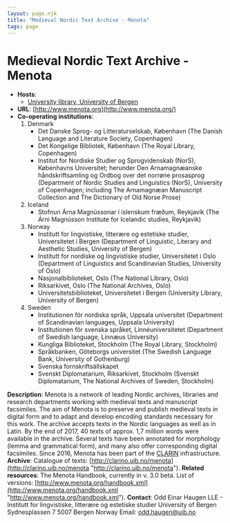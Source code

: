 ```yaml
---
layout: page.njk
title: "Medieval Nordic Text Archive - Menota"
tags: page
---
```

# Medieval Nordic Text Archive - Menota




* **Hosts**:
	+ [University library, University of Bergen](http://www.uib.no/ub "University library, University of Bergen")
* **URL**: [http://www.menota.org](http://www.menota.org/)
* **Co-operating institutions**:
	1. Denmark
		+ Det Danske Sprog- og Litteraturselskab, København (The Danish Language and Literature
		 Society, Copenhagen)
		+ Det Kongelige Bibliotek, København (The Royal Library, Copenhagen)
		+ Institut for Nordiske Studier og Sprogvidenskab (NorS), Københavns Universitet; herunder
		 Den Arnamagnæanske håndskriftsamling og Ordbog over det norrøne prosasprog (Department
		 of Nordic Studies and Linguistics (NorS), University of Copenhagen; including The
		 Arnamagnæan Manuscript Collection and The Dictionary of Old Norse Prose)
	2. Iceland
		+ Stofnun Árna Magnússonar í íslenskum fræðum, Reykjavík (The Árni Magnússon Institute
		 for Icelandic studies, Reykjavik)
	3. Norway
		+ Institutt for lingvistiske, litterære og estetiske studier, Universitetet i Bergen
		 (Department of Linguistic, Literary and Aesthetic Studies, University of Bergen)
		+ Institutt for nordiske og lingvistiske studier, Universitetet i Oslo (Department of
		 Linguistics and Scandinavian Studies, University of Oslo)
		+ Nasjonalbiblioteket, Oslo (The National Library, Oslo)
		+ Riksarkivet, Oslo (The National Archives, Oslo)
		+ Universitetsbiblioteket, Universitetet i Bergen (University Library, University of
		 Bergen)
	4. Sweden
		+ Institutionen för nordiska språk, Uppsala universitet (Department of Scandinavian
		 languages, Uppsala University)
		+ Institutionen för svenska språket, Linnéuniversitetet (Department of Swedish language,
		 Linnæus University)
		+ Kungliga Biblioteket, Stockholm (The Royal Library, Stockholm)
		+ Språkbanken, Göteborgs universitet (The Swedish Language Bank, University of Gothenburg)
		+ Svenska fornskriftsällskapet
		+ Svenskt Diplomatarium, Riksarkivet, Stockholm (Svenskt Diplomatarium, The National
		 Archives of Sweden, Stockholm)



**Description**:
Menota is a network of leading Nordic archives, libraries and research departments
 working with medieval texts and manuscript facsimiles. The aim of Menota is to preserve
 and publish medieval texts in digital form and to adapt and develop encoding standards
 necessary for this work. The archive accepts texts in the Nordic languages as well
 as in Latin. By the end of 2017, 40 texts of approx. 1,7 million words were available
 in the archive. Several texts have been annotated for morphology (lemma and grammatical
 form), and many also offer corresponding digital facsimiles. Since 2016, Menota has
 been part of the [CLARIN](https://www.clarin.eu/ "CLARIN") infrastructure.
**Archive**:
Catalogue of texts: [http://clarino.uib.no/menota](http://clarino.uib.no/menota "http://clarino.uib.no/menota").
**Related resources**:
The Menota Handbook, currently in v. 3.0 beta. List of versions: [http://www.menota.org/handbook.xml](http://www.menota.org/handbook.xml "http://www.menota.org/handbook.xml").
**Contact**:
Odd Einar Haugen
 LLE - Institutt for lingvistiske, litterære og estetiske studier
 University of Bergen
 Sydnesplassen 7
 5007 Bergen
 Norway
 Email: [odd.haugen@uib.no](mailto:odd.haugen@uib.no "odd.haugen@uib.no")


